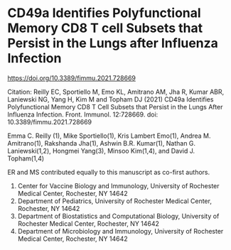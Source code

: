 # CD49a Identifies Polyfunctional Memory CD8 T cell Subsets that Persist in the Lungs after Influenza Infection

https://doi.org/10.3389/fimmu.2021.728669

Citation: Reilly EC, Sportiello M, Emo KL, Amitrano AM, Jha R, Kumar ABR, Laniewski NG, Yang H, Kim M and Topham DJ (2021) CD49a Identifies Polyfunctional Memory CD8 T Cell Subsets that Persist in the Lungs After Influenza Infection. Front. Immunol. 12:728669. doi: 10.3389/fimmu.2021.728669

Emma C. Reilly (1), Mike Sportiello(1), Kris Lambert Emo(1), Andrea M. Amitrano(1), Rakshanda Jha(1), Ashwin B.R. Kumar(1), Nathan G. Laniewski(1,2), Hongmei Yang(3), Minsoo Kim(1,4), and David J. Topham(1,4)

ER and MS contributed equally to this manuscript as co-first authors.

1. Center for Vaccine Biology and Immunology, University of Rochester Medical Center, Rochester, NY 14642
2. Department of Pediatrics, University of Rochester Medical Center, Rochester, NY 14642
3. Department of Biostatistics and Computational Biology, University of Rochester Medical Center, Rochester, NY 14642
4. Department of Microbiology and Immunology, University of Rochester Medical Center, Rochester, NY 14642
